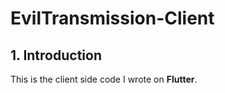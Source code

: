 # EvilTransmission-Client

## 1. Introduction

This is the client side code I wrote on **Flutter**.
